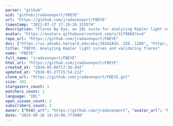 ```yaml
---
parser: "github"
uid: "github/jradavenport/FBEYE"
url: "https://github.com/jradavenport/FBEYE"
timestamp: "2022-07-17 17:19:26.315574"
description: "Flares By Eye, an IDL suite for analyzing Kepler light curves and validating flares"
avatar: "https://avatars.githubusercontent.com/u/3179868?v=4"
repo_url: "https://github.com/jradavenport/FBEYE"
doi: ["https://ui.adsabs.harvard.edu/abs/2016IAUS..320..128D", "https://ui.adsabs.harvard.edu/abs/2014ApJ...797..122D", "https://ui.adsabs.harvard.edu/abs/2017ascl.soft12011J/abstract"]
title: "FBEYE: Analyzing Kepler light curves and validating flares"
name: "FBEYE"
full_name: "jradavenport/FBEYE"
html_url: "https://github.com/jradavenport/FBEYE"
created_at: "2014-05-08T17:36:44Z"
updated_at: "2016-01-27T15:54:21Z"
clone_url: "https://github.com/jradavenport/FBEYE.git"
size: 392
stargazers_count: 1
watchers_count: 1
language: "IDL"
open_issues_count: 2
subscribers_count: 2
owner: {"html_url": "https://github.com/jradavenport", "avatar_url": "https://avatars.githubusercontent.com/u/3179868?v=4", "login": "jradavenport", "type": "User"}
date: "2023-09-16 14:19:06.773908"
---
```

